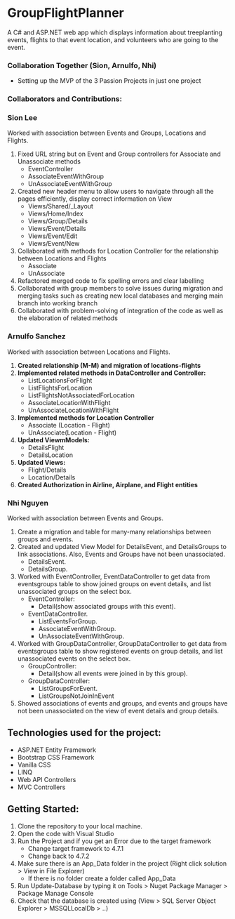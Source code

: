 # GroupFlightPlanner

A C# and ASP.NET web app which displays information about treeplanting events, flights to that event location, and volunteers who are going to the event.

### Collaboration Together (Sion, Arnulfo, Nhi)
- Setting up the MVP of the 3 Passion Projects in just one project

### Collaborators and Contributions:
### Sion Lee 
Worked with association between Events and Groups, Locations and Flights.
1. Fixed URL string but on Event and Group controllers for Associate and Unassociate methods
   - EventController
   - AssociateEventWithGroup
   - UnAssociateEventWithGroup
2. Created new header menu to allow users to navigate through all the pages efficiently, display correct information on View
   - Views/Shared/_Layout
   - Views/Home/Index
   - Views/Group/Details
   - Views/Event/Details
   - Views/Event/Edit
   - Views/Event/New
3. Collaborated with methods for Location Controller for the relationship between Locations and Flights
    - Associate 
    - UnAssociate
4. Refactored merged code to fix spelling errors and clear labelling
5. Collaborated with group members to solve issues during migration and merging tasks such as creating new local databases and merging main branch into working branch
6. Collaborated with problem-solving of integration of the code as well as the elaboration of related methods

### Arnulfo Sanchez
Worked with association between Locations and Flights.
1. **Created relationship (M-M) and migration of locations-flights**
2. **Implemented related methods in DataController and Controller:**
    - ListLocationsForFlight
    - ListFlightsForLocation
    - ListFlightsNotAssociatedForLocation
    - AssociateLocationWithFlight
    - UnAssociateLocationWithFlight 
3. **Implemented methods for Location Controller**
    - Associate (Location - Flight)
    - UnAssociate(Location - Flight)
4. **Updated ViewmModels:**
    - DetailsFlight
    - DetailsLocation
5. **Updated Views:**
    - Flight/Details
    - Location/Details
6. **Created Authorization in Airline, Airplane, and Flight entities**

### Nhi Nguyen
Worked with association between Events and Groups.
1. Create a migration and table for many-many relationships between groups and events.
2. Created and updated View Model for DetailsEvent, and DetailsGroups to link associations. Also, Events and Groups have not been unassociated.
   - DetailsEvent.
   - DetailsGroup.
3. Worked with EventController, EventDataController to get data from eventsgroups table to show joined groups on event details, and list unassociated groups on the select box.
   - EventController:
        - Detail(show associated groups with this event).
   - EventDataController.
     - ListEventsForGroup.
     - AssociateEventWithGroup.
     - UnAssociateEventWithGroup.
4. Worked with GroupDataController, GroupDataController to get data from eventsgroups table to show registered events on group details, and list unassociated events on the       select box.
   - GroupController:
        - Detail(show all events were joined in by this group).
   - GroupDataController:
       - ListGroupsForEvent.
       - ListGroupsNotJoinInEvent
5. Showed associations of events and groups, and events and groups have not been unassociated on the view of event details and group details.

## Technologies used for the project:
   - ASP.NET Entity Framework
   - Bootstrap CSS Framework
   - Vanilla CSS
   - LINQ
   - Web API Controllers
   - MVC Controllers

## Getting Started:
   1. Clone the repository to your local machine.
   2. Open the code with Visual Studio
   3. Run the Project and if you get an Error due to the target framework
      - Change target framework to 4.7.1
      - Change back to 4.7.2
   4. Make sure there is an App_Data folder in the project (Right click solution > View in File Explorer)
      - If there is no folder create a folder called App_Data
   5. Run Update-Database by typing it on Tools > Nuget Package Manager > Package Manage Console
   6. Check that the database is created using (View > SQL Server Object Explorer > MSSQLLocalDb > ..)
